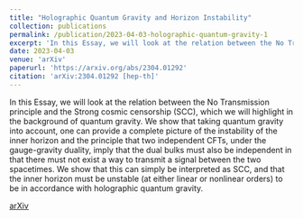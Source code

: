 ```yaml
---
title: "Holographic Quantum Gravity and Horizon Instability"
collection: publications
permalink: /publication/2023-04-03-holographic-quantum-gravity-1
excerpt: 'In this Essay, we will look at the relation between the No Transmission principle and the Strong cosmic censorship (SCC), which we will highlight in the background of quantum gravity. We show that taking quantum gravity into account, one can provide a complete picture of the instability of the inner horizon and the principle that two independent CFTs, under the gauge-gravity duality, imply that the dual bulks must also be independent in that there must not exist a way to transmit a signal between the two spacetimes. We show that this can simply be interpreted as SCC, and that the inner horizon must be unstable (at either linear or nonlinear orders) to be in accordance with holographic quantum gravity.'
date: 2023-04-03
venue: 'arXiv'
paperurl: 'https://arxiv.org/abs/2304.01292'
citation: 'arXiv:2304.01292 [hep-th]'
---
```

In this Essay, we will look at the relation between the No Transmission principle and the Strong cosmic censorship (SCC), which we will highlight in the background of quantum gravity. We show that taking quantum gravity into account, one can provide a complete picture of the instability of the inner horizon and the principle that two independent CFTs, under the gauge-gravity duality, imply that the dual bulks must also be independent in that there must not exist a way to transmit a signal between the two spacetimes. We show that this can simply be interpreted as SCC, and that the inner horizon must be unstable (at either linear or nonlinear orders) to be in accordance with holographic quantum gravity.

[arXiv](https://arxiv.org/abs/2304.01292)
